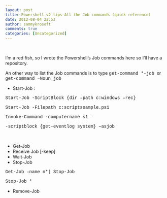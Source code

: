 ```yaml
---
layout: post
title: Powershell v2 tips–All the Job commands (quick reference)
date: 2012-08-04 22:53
author: sammykrosoft
comments: true
categories: [Uncategorized]
---
```

<p>&nbsp;<p>I&rsquo;m a red fish, so I wrote the Powershell&rsquo;s Job commands here so I&rsquo;ll have a repository.</p><p>An other way to list the Job commands is to type <font face="Courier New">get-command *-job <font face="Arial">or</font> get-command &ndash;Noun job</font></p><p><font face="Courier New"></font></p><ul>   <li>Start-Job :</li> </ul><p><font face="Courier New">Start-Job -ScriptBlock {dir &ndash;path c:windows &ndash;rec}</font></p><p><font face="Courier New">Start-Job -Filepath c:scriptssample.ps1</font></p><p><font face="Courier New">Invoke-Command -computername s1 `</font></p><p><font face="Courier New">-scriptblock {get-eventlog system} &ndash;asjob</font></p><p>&nbsp;</p><ul>   <li>Get-Job</li>    <li>Receive Job [-keep]</li>    <li>Wait-Job</li>    <li>Stop-Job</li> </ul><p><font face="Courier New">Get-Job &ndash;name n*| Stop-Job</font></p><p><font face="Courier New">Stop-Job *</font></p><ul>   <li>Remove-Job</li> </ul></p>


